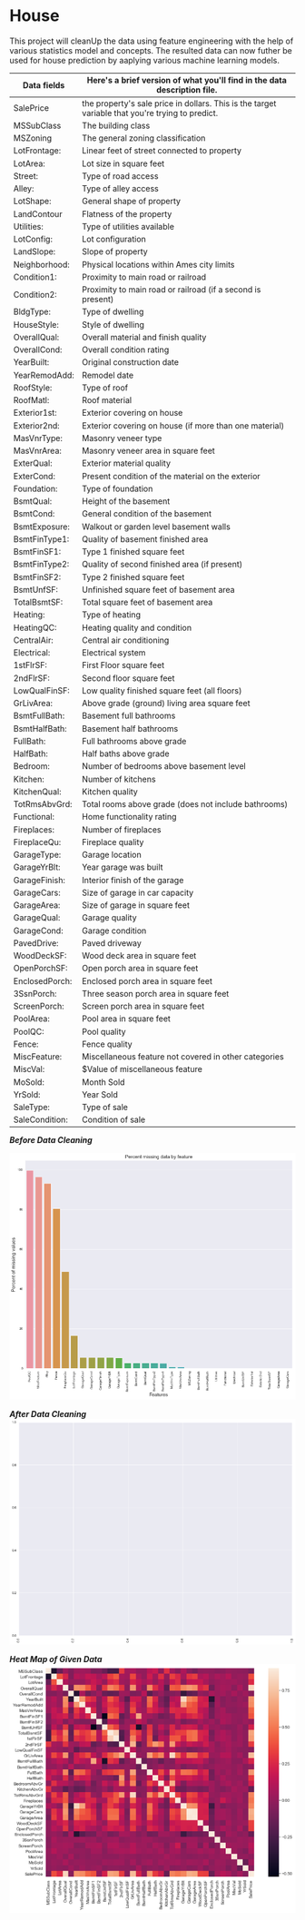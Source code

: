 # House
This project will cleanUp the data using feature engineering with the help of various statistics model and concepts.
The resulted data can now futher be used for house prediction by aaplying various machine learning models.



Data fields  | Here's a brief version of what you'll find in the data description file.
------------ | ---------------------------------------------------------------------------
SalePrice    | the property's sale price in dollars. This is the target variable that you're trying to predict.
MSSubClass	 | The building class
MSZoning     | The general zoning classification
LotFrontage: | Linear feet of street connected to property
LotArea: 	 | Lot size in square feet
Street: 	 | Type of road access
Alley:       | Type of alley access
LotShape:    | General shape of property
LandContour  | Flatness of the property
Utilities:   |Type of utilities available
LotConfig:   |    Lot configuration
LandSlope: 	  | Slope of property
Neighborhood:  |  Physical locations within Ames city limits
Condition1: |  Proximity to main road or railroad
Condition2: | Proximity to main road or railroad (if a second is present)
BldgType:   |Type of dwelling
HouseStyle: |Style of dwelling
OverallQual: |Overall material and finish quality
OverallCond: |Overall condition rating
YearBuilt: |Original construction date
YearRemodAdd:| Remodel date
RoofStyle: |Type of roof
RoofMatl: |Roof material
Exterior1st: |Exterior covering on house
Exterior2nd: |Exterior covering on house (if more than one material)
MasVnrType: |Masonry veneer type
MasVnrArea: |Masonry veneer area in square feet
ExterQual: |Exterior material quality
ExterCond: |Present condition of the material on the exterior
Foundation: |Type of foundation
BsmtQual: |Height of the basement
BsmtCond: |General condition of the basement
BsmtExposure:| Walkout or garden level basement walls
BsmtFinType1: |Quality of basement finished area
BsmtFinSF1: |Type 1 finished square feet
BsmtFinType2: |Quality of second finished area (if present)
BsmtFinSF2: |Type 2 finished square feet
BsmtUnfSF: |Unfinished square feet of basement area
TotalBsmtSF: |Total square feet of basement area
Heating: |Type of heating
HeatingQC: |Heating quality and condition
CentralAir: |Central air conditioning
Electrical: |Electrical system
1stFlrSF: |First Floor square feet
2ndFlrSF: |Second floor square feet
LowQualFinSF: |Low quality finished square feet (all floors)
GrLivArea: |Above grade (ground) living area square feet
BsmtFullBath: |Basement full bathrooms
BsmtHalfBath: |Basement half bathrooms
FullBath: |Full bathrooms above grade
HalfBath: |Half baths above grade
Bedroom: |Number of bedrooms above basement level
Kitchen: |Number of kitchens
KitchenQual: |Kitchen quality
TotRmsAbvGrd: |Total rooms above grade (does not include bathrooms)
Functional: |Home functionality rating
Fireplaces: |Number of fireplaces
FireplaceQu: |Fireplace quality
GarageType: |Garage location
GarageYrBlt: |Year garage was built
GarageFinish: |Interior finish of the garage
GarageCars: |Size of garage in car capacity
GarageArea: |Size of garage in square feet
GarageQual: |Garage quality
GarageCond: |Garage condition
PavedDrive: |Paved driveway
WoodDeckSF: |Wood deck area in square feet
OpenPorchSF: |Open porch area in square feet
EnclosedPorch: |Enclosed porch area in square feet
3SsnPorch: |Three season porch area in square feet
ScreenPorch: |Screen porch area in square feet
PoolArea: |Pool area in square feet
PoolQC: |Pool quality
Fence: |Fence quality
MiscFeature: |Miscellaneous feature not covered in other categories
MiscVal: |$Value of miscellaneous feature
MoSold: |Month Sold
YrSold: |Year Sold
SaleType: |Type of sale
SaleCondition: |Condition of sale

***Before Data Cleaning***

![picture alt](https://github.com/aayushjn2/House/blob/master/BeforeDataCleaning.png)

***After Data Cleaning***
![picture alt](https://github.com/aayushjn2/House/blob/master/AfterDataCleaning.png)

***Heat Map of Given Data***
![picture alt](https://github.com/aayushjn2/House/blob/master/HeatMapBeforeDataCleaning.png)
